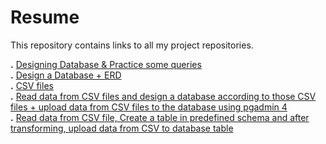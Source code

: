# Resume
This repository contains links to all my project repositories.

**.** [Designing Database & Practice some queries](https://github.com/junaidasif-dev/GDSC23-Contribution/tree/main/FinalProject)  
**.** [Design a Database + ERD](https://github.com/junaidasif-dev/BSAI-Content/tree/main/Sem-4/Databases/FinalProject)  
**.** [CSV files](https://github.com/junaidasif-dev/JunaidAsif-DataEngineering-BWF/tree/main/Data)  
**.** [Read data from CSV files and design a database according to those CSV files + upload data from CSV files to the database using pgadmin 4](https://github.com/junaidasif-dev/JunaidAsif-DataEngineering-BWF/tree/main/Task-3)  
**.** [Read data from CSV file, Create a table in predefined schema and after transforming, upload data from CSV to database table](https://github.com/junaidasif-dev/JunaidAsif-DataEngineering-BWF/tree/main/Task-6)
